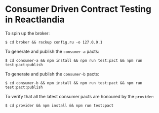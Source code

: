# Consumer Driven Contract Testing in Reactlandia

To spin up the broker:
```
$ cd broker && rackup config.ru -o 127.0.0.1
```

To generate and publish the `consumer-a` pacts:
```
$ cd consumer-a && npm install && npm run test:pact && npm run test:pact:publish
```

To generate and publish the `consumer-b` pacts:
```
$ cd consumer-b && npm install && npm run test:pact && npm run test:pact:publish
```

To verify that all the latest consumer pacts are honoured by the `provider`:
```
$ cd provider && npm install && npm run test:pact
```
